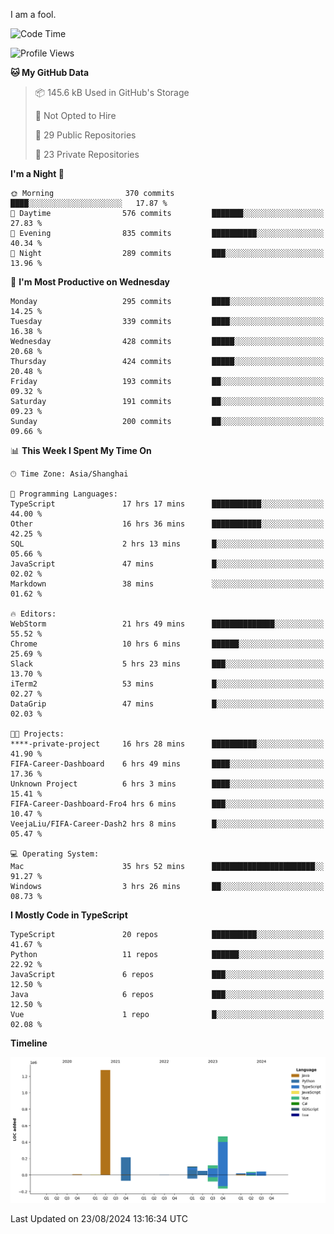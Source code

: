 I am a fool.

<!--START_SECTION:waka-->
![Code Time](http://img.shields.io/badge/Code%20Time-1%2C715%20hrs%2013%20mins-blue)

![Profile Views](http://img.shields.io/badge/Profile%20Views-3-blue)

**🐱 My GitHub Data** 

> 📦 145.6 kB Used in GitHub's Storage 
 > 
> 🚫 Not Opted to Hire
 > 
> 📜 29 Public Repositories 
 > 
> 🔑 23 Private Repositories 
 > 
**I'm a Night 🦉** 

```text
🌞 Morning                370 commits         ████░░░░░░░░░░░░░░░░░░░░░   17.87 % 
🌆 Daytime                576 commits         ███████░░░░░░░░░░░░░░░░░░   27.83 % 
🌃 Evening                835 commits         ██████████░░░░░░░░░░░░░░░   40.34 % 
🌙 Night                  289 commits         ███░░░░░░░░░░░░░░░░░░░░░░   13.96 % 
```
📅 **I'm Most Productive on Wednesday** 

```text
Monday                   295 commits         ████░░░░░░░░░░░░░░░░░░░░░   14.25 % 
Tuesday                  339 commits         ████░░░░░░░░░░░░░░░░░░░░░   16.38 % 
Wednesday                428 commits         █████░░░░░░░░░░░░░░░░░░░░   20.68 % 
Thursday                 424 commits         █████░░░░░░░░░░░░░░░░░░░░   20.48 % 
Friday                   193 commits         ██░░░░░░░░░░░░░░░░░░░░░░░   09.32 % 
Saturday                 191 commits         ██░░░░░░░░░░░░░░░░░░░░░░░   09.23 % 
Sunday                   200 commits         ██░░░░░░░░░░░░░░░░░░░░░░░   09.66 % 
```


📊 **This Week I Spent My Time On** 

```text
🕑︎ Time Zone: Asia/Shanghai

💬 Programming Languages: 
TypeScript               17 hrs 17 mins      ███████████░░░░░░░░░░░░░░   44.00 % 
Other                    16 hrs 36 mins      ███████████░░░░░░░░░░░░░░   42.25 % 
SQL                      2 hrs 13 mins       █░░░░░░░░░░░░░░░░░░░░░░░░   05.66 % 
JavaScript               47 mins             █░░░░░░░░░░░░░░░░░░░░░░░░   02.02 % 
Markdown                 38 mins             ░░░░░░░░░░░░░░░░░░░░░░░░░   01.62 % 

🔥 Editors: 
WebStorm                 21 hrs 49 mins      ██████████████░░░░░░░░░░░   55.52 % 
Chrome                   10 hrs 6 mins       ██████░░░░░░░░░░░░░░░░░░░   25.69 % 
Slack                    5 hrs 23 mins       ███░░░░░░░░░░░░░░░░░░░░░░   13.70 % 
iTerm2                   53 mins             █░░░░░░░░░░░░░░░░░░░░░░░░   02.27 % 
DataGrip                 47 mins             █░░░░░░░░░░░░░░░░░░░░░░░░   02.03 % 

🐱‍💻 Projects: 
****-private-project     16 hrs 28 mins      ██████████░░░░░░░░░░░░░░░   41.90 % 
FIFA-Career-Dashboard    6 hrs 49 mins       ████░░░░░░░░░░░░░░░░░░░░░   17.36 % 
Unknown Project          6 hrs 3 mins        ████░░░░░░░░░░░░░░░░░░░░░   15.41 % 
FIFA-Career-Dashboard-Fro4 hrs 6 mins        ███░░░░░░░░░░░░░░░░░░░░░░   10.47 % 
VeejaLiu/FIFA-Career-Dash2 hrs 8 mins        █░░░░░░░░░░░░░░░░░░░░░░░░   05.47 % 

💻 Operating System: 
Mac                      35 hrs 52 mins      ███████████████████████░░   91.27 % 
Windows                  3 hrs 26 mins       ██░░░░░░░░░░░░░░░░░░░░░░░   08.73 % 
```

**I Mostly Code in TypeScript** 

```text
TypeScript               20 repos            ██████████░░░░░░░░░░░░░░░   41.67 % 
Python                   11 repos            ██████░░░░░░░░░░░░░░░░░░░   22.92 % 
JavaScript               6 repos             ███░░░░░░░░░░░░░░░░░░░░░░   12.50 % 
Java                     6 repos             ███░░░░░░░░░░░░░░░░░░░░░░   12.50 % 
Vue                      1 repo              █░░░░░░░░░░░░░░░░░░░░░░░░   02.08 % 
```



**Timeline**

![Lines of Code chart](https://raw.githubusercontent.com/VeejaLiu/VeejaLiu/master/assets/bar_graph.png)


 Last Updated on 23/08/2024 13:16:34 UTC
<!--END_SECTION:waka-->
